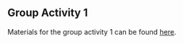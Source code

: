 ## Group Activity 1

Materials for the group activity 1 can be found [here](https://1drv.ms/f/c/bd8ce59fb4a7797c/Eiu63G-1sWlArcrns-dI9kcBmQxQCEIJa5CmdUJ1J1eDjA?e=4DmpKq).
